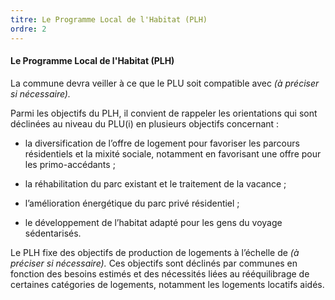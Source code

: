 ```yaml
---
titre: Le Programme Local de l'Habitat (PLH)
ordre: 2
---
```


#### Le Programme Local de l'Habitat (PLH)

La commune devra veiller à ce que le PLU soit compatible avec _(à préciser si nécessaire)._

Parmi les objectifs du PLH, il convient de rappeler les orientations qui sont déclinées au niveau du PLU(i) en plusieurs objectifs concernant :

*   la diversification de l’offre de logement pour favoriser les parcours résidentiels et la mixité sociale, notamment en favorisant une offre pour les primo-accédants ;
    
*   la réhabilitation du parc existant et le traitement de la vacance ;
    
*   l’amélioration énergétique du parc privé résidentiel ;
    
*   le développement de l’habitat adapté pour les gens du voyage sédentarisés.
    

Le PLH fixe des objectifs de production de logements à l’échelle de _(à préciser si nécessaire)._ Ces objectifs sont déclinés par communes en fonction des besoins estimés et des nécessités liées au rééquilibrage de certaines catégories de logements, notamment les logements locatifs aidés.


